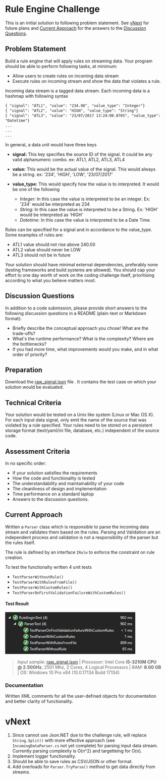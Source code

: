 # Rule Engine Challenge
This is an initial solution to following problem statement. See [vNext](https://github.com/AshishCMSingh/RuleEngine#vnext) for future plans and [Current Approach](https://github.com/AshishCMSingh/RuleEngine#current-approach) for the answers to the [Discussion Questions](https://github.com/AshishCMSingh/RuleEngine#discussion-questions).

## Problem Statement
Build a rule engine that will apply rules on streaming data. Your program should be able to perform following tasks, at minimum:
- Allow users to create rules on incoming data stream
- Execute rules on incoming stream and show the data that violates a rule.

Incoming data stream is a tagged data stream. Each incoming data is a hashmap with following syntax

```
{ "signal": "ATL1", "value": "234.98", "value_type": "Integer"}
{ "signal": "ATL2", "value": "HIGH", "value_type": "String"}
{ "signal": "ATL3", "value": "23/07/2017 13:24:00.8765", "value_type": "Datetime"}
...
...
...
```

In general, a data unit would have three keys

- **signal:** This key specifies the source ID of the signal. It could be any valid alphanumeric combo. ex: ATL1, ATL2, ATL3, ATL4
- **value:** This would be the actual value of the signal. This would always be a string. ex: '234', 'HIGH', 'LOW', '23/07/2017'
- **value_type:** This would specify how the value is to interpreted. It would be one of the following

    - _Integer:_ In this case the value is interpreted to be an integer. Ex: '234' would be interpreted as 234
    - _String:_ In this case the value is interpreted to be a String. Ex: 'HIGH' would be interpreted as 'HIGH'
    - _Datetime:_ In this case the value is interpreted to be a Date Time.

Rules can be specified for a signal and in accordance to the value_type. Some examples of rules are:

- ATL1 value should not rise above 240.00
- ATL2 value should never be LOW
- ATL3 should not be in future

Your solution should have minimal external dependencies, preferably none (testing frameworks and build systems are allowed). You should cap
your effort to one day worth of work on the coding challenge itself, prioritising according to what you believe matters most.


## Discussion Questions
In addition to a code submission, please provide short answers to the following discussion questions in a README (plain-text or Markdown
format):
- Briefly describe the conceptual approach you chose! What are the trade-offs?
- What's the runtime performance? What is the complexity? Where are the bottlenecks?
- If you had more time, what improvements would you make, and in what order of priority?

## Preparation
Download the [raw_signal.json](https://github.com/AshishCMSingh/RuleEngine/blob/master/RuleEnginTest/raw_data.json) file . It contains the test case on which your solution would be evaluated.

## Technical Criteria
Your solution would be tested on a Unix like system (Linux or Mac OS X). For each input data signal, only emit the name of the source that was
violated by a rule specified. Your rules need to be stored on a persistent storage format (text/yaml/ini file, database, etc.) independent of the
source code.

## Assessment Criteria
In no specific order:
- If your solution satisfies the requirements
- How the code and functionality is tested
- The understandability and maintainability of your code
- The cleanliness of design and implementation
- Time performance on a standard laptop
- Answers to the discussion questions.

## Current Approach
Written a ```Parser``` class which is responsible to parse the incoming data stream and validates them based on the rules. Parsing and Validation are an independent process and validation is not a responsibility of the parser but the rules itself.

The rule is defined by an interface ```IRule``` to enforce the constraint on rule creation.

To test the functionalty written 4 unit tests

- ```TestParserWithoutRule()```
- ```TestParserWithRulesFromFile()```
- ```TestParserWithCustomRules()```
- ```TestParserOnFirstValidationFailureWithCustomRules()```

#### Test Result
![alt text](https://github.com/AshishCMSingh/RuleEngine/blob/master/RuleEnginTest/Docs/TestResult.PNG "Test Results")

 >_Input sample:_ [raw_signal.json](https://github.com/AshishCMSingh/RuleEngine/blob/master/RuleEnginTest/raw_data.json) |  _Processor:_	Intel Core **i5-3210M CPU @ 2.50GHz**, 2501 Mhz, 2 Cores, 4 Logical Processors | _RAM:_ **8.00 GB** | _OS:_ Windows 10 Pro x64 (10.0.17134 Build 17134) 

### Documentation
Written XML comments for all the user-defined objects for documentation and better clarity of functionality.

# vNext
1. Since cannot use Json.NET due to the challenge rule, will replace ```String.Split()``` with more effective approach (see ```IncomingDataParser.cs``` not yet complete) for parsing input data stream. Currently parsing complexity is O(n^2) and targetteing for O(n).
2. Implement logger functionality.
3. Should be able to save rules as CSV/JSON or other format.
4. Add overloads for ```Parser.TryParse()``` method to get data directly from streams.
